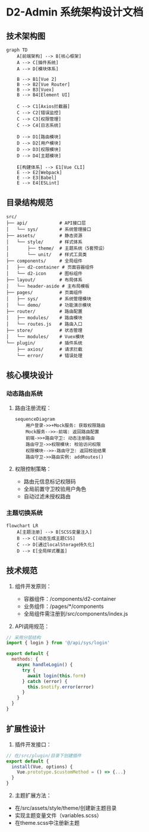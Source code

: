 # D2-Admin 系统架构设计文档

## 技术架构图
```mermaid
graph TD
    A[前端架构] --> B[核心框架]
    A --> C[插件系统]
    A --> D[模块体系]
    
    B --> B1[Vue 2]
    B --> B2[Vue Router]
    B --> B3[Vuex]
    B --> B4[Element UI]
    
    C --> C1[Axios拦截器]
    C --> C2[错误监控]
    C --> C3[权限管理]
    C --> C4[日志系统]
    
    D --> D1[路由模块]
    D --> D2[用户模块]
    D --> D3[权限模块]
    D --> D4[主题模块]
    
    E[构建体系] --> E1[Vue CLI]
    E --> E2[Webpack]
    E --> E3[Babel]
    E --> E4[ESLint]
```

## 目录结构规范
```
src/
├── api/            # API接口层
│   └── sys/        # 系统管理接口
├── assets/         # 静态资源
│   └── style/      # 样式体系
│       ├── theme/  # 主题系统（5套预设）
│       └── unit/   # 样式工具类
├── components/     # 全局组件
│   ├── d2-container # 页面容器组件
│   └── d2-icon     # 图标组件
├── layout/         # 布局体系
│   └── header-aside # 主布局模板
├── pages/          # 页面组件
│   ├── sys/        # 系统管理模块
│   └── demo/       # 功能演示模块
├── router/         # 路由配置
│   ├── modules/    # 路由模块
│   └── routes.js   # 路由入口
├── store/          # 状态管理
│   └── modules/    # Vuex模块
└── plugin/         # 插件系统
    ├── axios/      # 请求拦截
    └── error/      # 错误处理
```

## 核心模块设计

### 动态路由系统
1. 路由注册流程：
   ```mermaid
   sequenceDiagram
       用户登录->>+Mock服务: 获取权限路由
       Mock服务-->>-前端: 返回路由配置
       前端->>+路由守卫: 动态注册路由
       路由守卫->>权限模块: 校验访问权限
       权限模块-->>-路由守卫: 返回校验结果
       路由守卫->>路由实例: addRoutes()
   ```

2. 权限控制策略：
   - 路由元信息标记权限码
   - 全局前置守卫校验用户角色
   - 自动过滤未授权路由

### 主题切换系统
```mermaid
flowchart LR
    A[主题注册] --> B[SCSS变量注入]
    B --> C[动态生成主题CSS]
    C --> D[通过localStorage持久化]
    D --> E[全局样式覆盖]
```

## 技术规范
1. 组件开发原则：
   - 容器组件：/components/d2-container
   - 业务组件：/pages/*/components
   - 全局组件需注册到/src/components/index.js

2. API调用规范：
```javascript
// 采用分层结构
import { login } from '@/api/sys/login'

export default {
  methods: {
    async handleLogin() {
      try {
        await login(this.form)
      } catch (error) {
        this.$notify.error(error)
      }
    }
  }
}
```

## 扩展性设计
1. 插件开发接口：
```javascript
// 在/src/plugin/目录下创建插件
export default {
  install(Vue, options) {
    Vue.prototype.$customMethod = () => {...}
  }
}
```

2. 主题扩展方法：
- 在/src/assets/style/theme/创建新主题目录
- 实现主题变量文件（variables.scss）
- 在theme.scss中注册新主题